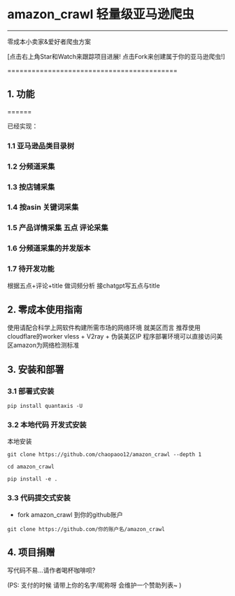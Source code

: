# amazon_crawl 轻量级亚马逊爬虫

-------------------------------------------------------------


零成本小卖家&爱好者爬虫方案

[点击右上角Star和Watch来跟踪项目进展! 点击Fork来创建属于你的亚马逊爬虫!]

==========================================

<!-- TOC -->


<!-- /TOC -->


##  1. 功能
======

已经实现：

### 1.1 亚马逊品类目录树

### 1.2 分频道采集

### 1.3 按店铺采集

### 1.4 按asin 关键词采集

### 1.5 产品详情采集 五点 评论采集

### 1.6 分频道采集的并发版本

### 1.7 待开发功能
根据五点+评论+title 做词频分析 接chatgpt写五点与title

##  2. 零成本使用指南
使用请配合科学上网软件构建所需市场的网络环境
就美区而言 推荐使用cloudflare的worker vless + V2ray + 伪装美区IP
程序部署环境可以直接访问美区amazon为网络检测标准

##  3. 安装和部署

### 3.1 部署式安装


```
pip install quantaxis -U
```
### 3.2  本地代码 开发式安装

本地安装
```
git clone https://github.com/chaopaoo12/amazon_crawl --depth 1

cd amazon_crawl

pip install -e .
```
### 3.3 代码提交式安装

- fork amazon_crawl 到你的github账户

```
git clone https://github.com/你的账户名/amazon_crawl
```

##  4. 项目捐赠

写代码不易...请作者喝杯咖啡呗?


(PS: 支付的时候 请带上你的名字/昵称呀 会维护一个赞助列表~ )